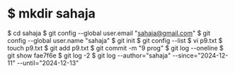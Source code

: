 # $ mkdir sahaja
$ cd sahaja
$ git config --global user.email "sahaja@gmail.com"
$ git config --global user.name "sahaja"
$ git init
$ git config --list
$ vi p9.txt
$ touch p9.txt
$ git add p9.txt
$ git commit -m "9 prog"
$ git log --oneline
$ git show fae7f6e
$ git log -2
$  git log --author="sahaja" --since="2024-12-11" --until="2024-12-13"


